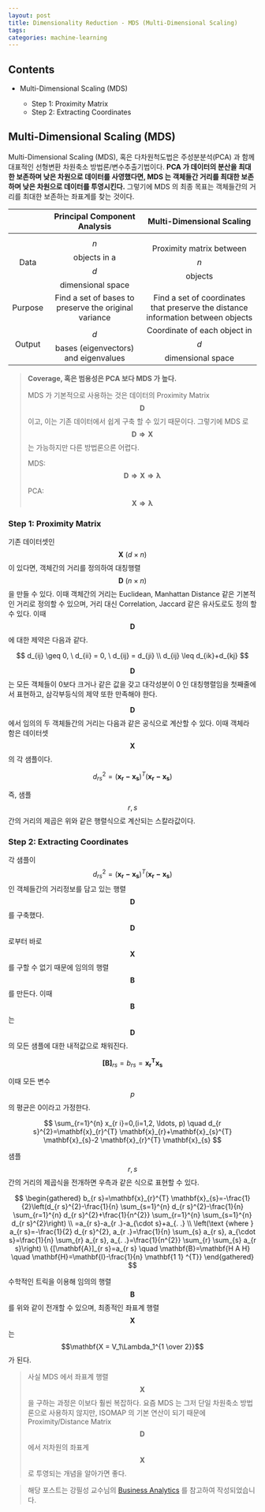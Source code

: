 ```yaml
---
layout: post
title: Dimensionality Reduction - MDS (Multi-Dimensional Scaling)
tags: 
categories: machine-learning
---
```


## Contents

- Multi-Dimensional Scaling (MDS)

  - Step 1: Proximity Matrix
  - Step 2: Extracting Coordinates

  

## Multi-Dimensional Scaling (MDS)

Multi-Dimensional Scaling (MDS), 혹은 다차원척도법은 주성분분석(PCA) 과 함께 대표적인 선형변환 차원축소 방법론/변수추출기법이다. **PCA 가 데이터의 분산을 최대한 보존하며 낮은 차원으로 데이터를 사영했다면, MDS 는 객체들간 거리를 최대한 보존하며 낮은 차원으로 데이터를 투영시킨다.** 그렇기에 MDS 의 최종 목표는 객체들간의 거리를 최대한 보존하는 좌표계를 찾는 것이다.

|         |             Principal Component Analysis              |                  Multi-Dimensional Scaling                   |
| :-----: | :---------------------------------------------------: | :----------------------------------------------------------: |
|  Data   |        $$n$$ objects in a $$d$$ dimensional space         |             Proximity matrix between $$n$$ objects             |
| Purpose | Find a set of bases to preserve the original variance | Find a set of coordinates that preserve the distance information between objects |
| Output  |       $$d$$ bases (eigenvectors) and eigenvalues        |      Coordinate of each object in $$d$$ dimensional space      |

> **Coverage, 혹은 범용성은 PCA 보다 MDS 가 높다.**
>
> MDS 가 기본적으로 사용하는 것은 데이터의 Proximity Matrix $$\mathbf{D}$$ 이고, 이는 기존 데이터에서 쉽게 구축 할 수 있기 때문이다. 그렇기에 MDS 로 $$\mathbf{D \Rightarrow X}$$ 는 가능하지만 다른 방법론으론 어렵다.
>
> MDS: $$\mathbf{D \Rightarrow X \Rightarrow \lambda}$$
>
> PCA: $$\mathbf{X \Rightarrow \lambda}$$



### Step 1: Proximity Matrix

기존 데이터셋인 $$\mathbf{X} \ (d\times n)$$ 이 있다면, 객체간의 거리를 정의하여 대칭행렬 $$\mathbf{D} \ (n\times n)$$ 을 만들 수 있다. 이때 객체간의 거리는 Euclidean, Manhattan Distance 같은 기본적인 거리로 정의할 수 있으며,  거리 대신 Correlation, Jaccard 같은 유사도로도 정의 할 수 있다. 이때 $$\mathbf{D}$$ 에 대한 제약은 다음과 같다.

$$
d_{ij} \geq 0, \ d_{ii} = 0, \ d_{ij} = d_{ji} \\
d_{ij} \leq d_{ik}+d_{kj}
$$

$$\mathbf{D}$$ 는 모든 객체들이 0보다 크거나 같은 값을 갖고 대각성분이 0 인 대칭행렬임을 첫째줄에서 표현하고, 삼각부등식의 제약 또한 만족해야 한다.

$$\mathbf{D}$$ 에서 임의의 두 객체들간의 거리는 다음과 같은 공식으로 계산할 수 있다. 이때 객체라 함은 데이터셋 $$\mathbf{X}$$ 의 각 샘플이다.

$$
d^2_{rs} = (\mathbf{x_r - x_s})^T(\mathbf{x_r - x_s})
$$

즉, 샘플 $$r,s$$ 간의 거리의 제곱은 위와 같은 행렬식으로 계산되는 스칼라값이다.



### Step 2: Extracting Coordinates

각 샘플이 $$d^2_{rs} = (\mathbf{x_r - x_s})^T(\mathbf{x_r - x_s})$$ 인 객체들간의 거리정보를 담고 있는 행렬 $$\mathbf{D}$$ 를 구축했다. $$\mathbf{D}$$ 로부터 바로 $$\mathbf{X}$$ 를 구할 수 없기 때문에 임의의 행렬 $$\mathbf{B}$$ 를 만든다. 이때 $$\mathbf{B}$$ 는 $$\mathbf{D}$$ 의 모든 샘플에 대한 내적값으로 채워진다.

$$
\mathbf{[B]}_{rs} = b_{rs} = \mathbf{x^T_r x_s}
$$

이때 모든 변수 $$p$$ 의 평균은 0이라고 가정한다.

$$
\sum_{r=1}^{n} x_{r i}=0,(i=1,2, \ldots, p) \quad d_{r s}^{2}=\mathbf{x}_{r}^{T} \mathbf{x}_{r}+\mathbf{x}_{s}^{T} \mathbf{x}_{s}-2 \mathbf{x}_{r}^{T} \mathbf{x}_{s}
$$

샘플 $$r, s$$ 간의 거리의 제곱식을 전개하면 우측과 같은 식으로 표현할 수 있다.


$$
\begin{gathered}
b_{r s}=\mathbf{x}_{r}^{T} \mathbf{x}_{s}=-\frac{1}{2}\left(d_{r s}^{2}-\frac{1}{n} \sum_{s=1}^{n} d_{r s}^{2}-\frac{1}{n} \sum_{r=1}^{n} d_{r s}^{2}+\frac{1}{n^{2}} \sum_{r=1}^{n} \sum_{s=1}^{n} d_{r s}^{2}\right) \\
=a_{r s}-a_{r .}-a_{\cdot s}+a_{. .} \\
\left(\text {where } a_{r s}=-\frac{1}{2} d_{r s}^{2}, a_{r .}=\frac{1}{n} \sum_{s} a_{r s}, a_{\cdot s}=\frac{1}{n} \sum_{r} a_{r s}, a_{. .}=\frac{1}{n^{2}} \sum_{r} \sum_{s} a_{r s}\right) \\
{[\mathbf{A}]_{r s}=a_{r s} \quad \mathbf{B}=\mathbf{H A H} \quad \mathbf{H}=\mathbf{I}-\frac{1}{n} \mathbf{1 1} ^{T}}
\end{gathered}
$$

수학적인 트릭을 이용해 임의의 행렬 $$\mathbf{B}$$ 를 위와 같이 전개할 수 있으며, 최종적인 좌표계 행렬 $$\mathbf{X}$$ 는 $$\mathbf{X = V_1\Lambda_1^{1 \over 2}}$$ 가 된다.



>사실 MDS 에서 좌표계 행렬 $$\mathbf{X}$$ 을 구하는 과정은 이보다 훨씬 복잡하다. 요즘 MDS 는 그저 단일 차원축소 방법론으로 사용하지 않지만, ISOMAP 의 기본 연산이 되기 때문에 Proximity/Distance Matrix $$\mathbf{D}$$ 에서 저차원의 좌표계 $$\mathbf{X}$$ 로 투영되는 개념을 알아가면 좋다.





>  해당 포스트는 강필성 교수님의 [Business Analytics](https://github.com/pilsung-kang/Business-Analytics-IME654-) 를 참고하여 작성되었습니다.